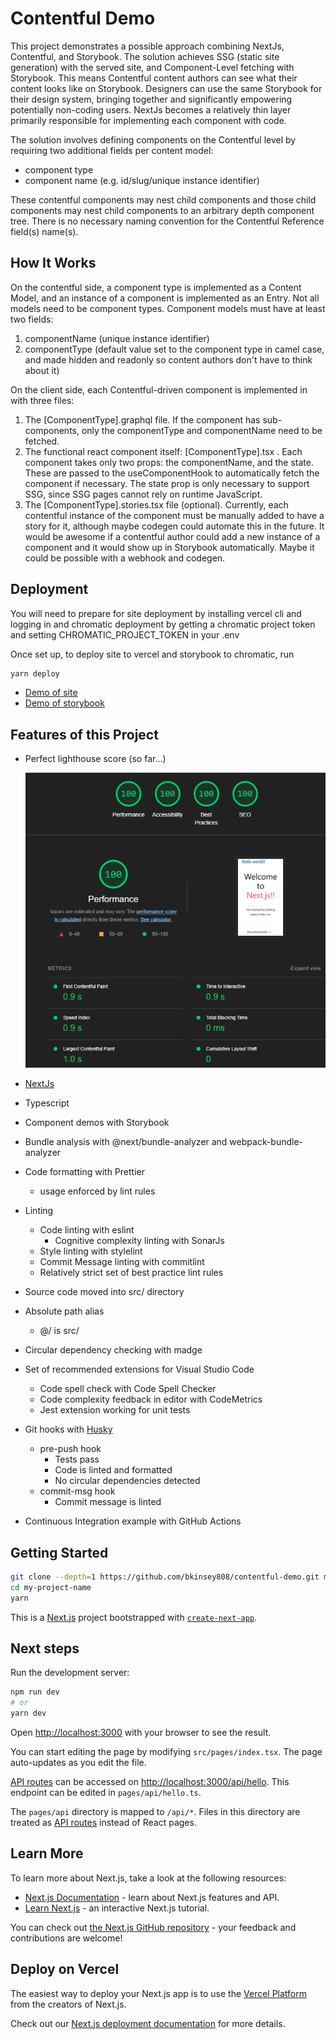 # Contentful Demo

This project demonstrates a possible approach combining NextJs, Contentful, and Storybook. The solution achieves SSG (static site generation) with the served site, and Component-Level fetching with Storybook. This means Contentful content authors can see what their content looks like on Storybook. Designers can use the same Storybook for their design system, bringing together and significantly empowering potentially non-coding users. NextJs becomes a relatively thin layer primarily responsible for implementing each component with code.

The solution involves defining components on the Contentful level by requiring two additional fields per content model:

- component type
- component name (e.g. id/slug/unique instance identifier)

These contentful components may nest child components and those child components may nest child components to an arbitrary depth component tree. There is no necessary naming convention for the Contentful Reference field(s) name(s).

## How It Works

On the contentful side, a component type is implemented as a Content Model, and an instance of a component is implemented as an Entry. Not all models need to be component types. Component models must have at least two fields:

1. componentName (unique instance identifier)
2. componentType (default value set to the component type in camel case, and made hidden and readonly so content authors don't have to think about it)

On the client side, each Contentful-driven component is implemented in with three files:

1. The [ComponentType].graphql file. If the component has sub-components, only the componentType and componentName need to be fetched.
2. The functional react component itself: [ComponentType].tsx . Each component takes only two props: the componentName, and the state. These are passed to the useComponentHook to automatically fetch the component if necessary. The state prop is only necessary to support SSG, since SSG pages cannot rely on runtime JavaScript.
3. The [ComponentType].stories.tsx file (optional). Currently, each contentful instance of the component must be manually added to have a story for it, although maybe codegen could automate this in the future. It would be awesome if a contentful author could add a new instance of a component and it would show up in Storybook automatically. Maybe it could be possible with a webhook and codegen.

## Deployment

You will need to prepare for site deployment by installing vercel cli and logging in and chromatic deployment by getting a chromatic project token and setting CHROMATIC_PROJECT_TOKEN in your .env

Once set up, to deploy site to vercel and storybook to chromatic, run

```bash
yarn deploy
```

- [Demo of site](https://bk-contentful-demo.vercel.app/)
- [Demo of storybook](https://62d2a7d38e711fa97ff596f5-lhjnkljrrp.chromatic.com/)

## Features of this Project

- Perfect lighthouse score (so far...)

  ![](/lighthouse.png)

- [NextJs](https://nextjs.org/)
- Typescript
- Component demos with Storybook
- Bundle analysis with @next/bundle-analyzer and webpack-bundle-analyzer
- Code formatting with Prettier
  - usage enforced by lint rules
- Linting
  - Code linting with eslint
    - Cognitive complexity linting with SonarJs
  - Style linting with stylelint
  - Commit Message linting with commitlint
  - Relatively strict set of best practice lint rules
- Source code moved into src/ directory
- Absolute path alias
  - @/ is src/
- Circular dependency checking with madge
- Set of recommended extensions for Visual Studio Code
  - Code spell check with Code Spell Checker
  - Code complexity feedback in editor with CodeMetrics
  - Jest extension working for unit tests
- Git hooks with [Husky](https://typicode.github.io/husky)
  - pre-push hook
    - Tests pass
    - Code is linted and formatted
    - No circular dependencies detected
  - commit-msg hook
    - Commit message is linted
- Continuous Integration example with GitHub Actions

## Getting Started

```bash
git clone --depth=1 https://github.com/bkinsey808/contentful-demo.git my-project-name
cd my-project-name
yarn
```

This is a [Next.js](https://nextjs.org/) project bootstrapped with [`create-next-app`](https://github.com/vercel/next.js/tree/canary/packages/create-next-app).

## Next steps

Run the development server:

```bash
npm run dev
# or
yarn dev
```

Open [http://localhost:3000](http://localhost:3000) with your browser to see the result.

You can start editing the page by modifying `src/pages/index.tsx`. The page auto-updates as you edit the file.

[API routes](https://nextjs.org/docs/api-routes/introduction) can be accessed on [http://localhost:3000/api/hello](http://localhost:3000/api/hello). This endpoint can be edited in `pages/api/hello.ts`.

The `pages/api` directory is mapped to `/api/*`. Files in this directory are treated as [API routes](https://nextjs.org/docs/api-routes/introduction) instead of React pages.

## Learn More

To learn more about Next.js, take a look at the following resources:

- [Next.js Documentation](https://nextjs.org/docs) - learn about Next.js features and API.
- [Learn Next.js](https://nextjs.org/learn) - an interactive Next.js tutorial.

You can check out [the Next.js GitHub repository](https://github.com/vercel/next.js/) - your feedback and contributions are welcome!

## Deploy on Vercel

The easiest way to deploy your Next.js app is to use the [Vercel Platform](https://vercel.com/new?utm_medium=default-template&filter=next.js&utm_source=create-next-app&utm_campaign=create-next-app-readme) from the creators of Next.js.

Check out our [Next.js deployment documentation](https://nextjs.org/docs/deployment) for more details.
